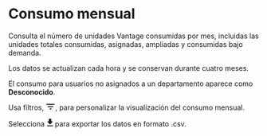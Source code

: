 Consumo mensual
===============

Consulta el número de unidades Vantage consumidas por mes, incluidas las unidades totales consumidas, asignadas, ampliadas y consumidas bajo demanda.

Los datos se actualizan cada hora y se conservan durante cuatro meses.

El consumo para usuarios no asignados a un departamento aparece como **Desconocido**.

Usa filtros, ![FilterIcon.png](../Images/FilterIcon.png), para personalizar la visualización del consumo mensual.

Selecciona ![ConsumptionExport.png](../Images/ConsumptionExport.png) para exportar los datos en formato .csv.
